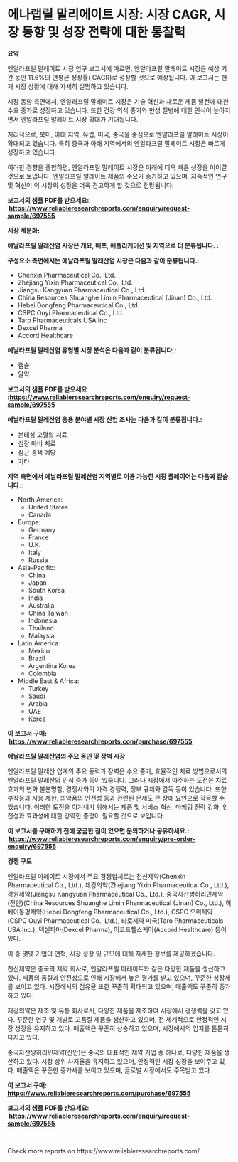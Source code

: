 <p><h1>에나랩릴 말리에이트 시장: 시장 CAGR, 시장 동향 및 성장 전략에 대한 통찰력</h1></p><p><strong>요약</strong></p>
<p><p>엔알라프릴 말레이트 시장 연구 보고서에 따르면, 엔알라프릴 말레이트 시장은 예상 기간 동안 11.6%의 연평균 성장률( CAGR)로 성장할 것으로 예상됩니다. 이 보고서는 현재 시장 상황에 대해 자세히 설명하고 있습니다.</p><p>시장 동향 측면에서, 엔알라프릴 말레이트 시장은 기술 혁신과 새로운 제품 발전에 대한 수요 증가로 성장하고 있습니다. 또한 건강 의식 증가와 만성 질병에 대한 인식이 높아지면서 엔알라프릴 말레이트 시장 확대가 기대됩니다.</p><p>지리적으로, 북미, 아태 지역, 유럽, 미국, 중국을 중심으로 엔알라프릴 말레이트 시장이 확대되고 있습니다. 특히 중국과 아태 지역에서의 엔알라프릴 말레이트 시장은 빠르게 성장하고 있습니다.</p><p>이러한 경향을 종합하면, 엔알라프릴 말레이트 시장은 미래에 더욱 빠른 성장을 이어갈 것으로 보입니다. 엔알라프릴 말레이트 제품의 수요가 증가하고 있으며, 지속적인 연구 및 혁신이 이 시장의 성장을 더욱 견고하게 할 것으로 전망됩니다.</p></p>
<p><strong>보고서의 샘플 PDF를 받으세요: &nbsp;<a href="https://www.reliableresearchreports.com/enquiry/request-sample/697555">https://www.reliableresearchreports.com/enquiry/request-sample/697555</a></strong></p>
<p><strong>시장 세분화:</strong></p>
<p><strong> 에날라프릴 말레산염 시장은 개요, 배포, 애플리케이션 및 지역으로 더 분류됩니다. :</strong></p>
<p><strong>구성요소 측면에서는 에날라프릴 말레산염 시장은 다음과 같이 분류됩니다.:</strong></p>
<p><ul><li>Chenxin Pharmaceutical Co., Ltd.</li><li>Zhejiang Yixin Pharmaceutical Co., Ltd.</li><li>Jiangsu Kangyuan Pharmaceutical Co., Ltd.</li><li>China Resources Shuanghe Limin Pharmaceutical (Jinan) Co., Ltd.</li><li>Hebei Dongfeng Pharmaceutical Co., Ltd.</li><li>CSPC Ouyi Pharmaceutical Co., Ltd.</li><li>Taro Pharmaceuticals USA Inc</li><li>Dexcel Pharma</li><li>Accord Healthcare</li></ul></p>
<p><strong> 에날라프릴 말레산염 유형별 시장 분석은 다음과 같이 분류됩니다.:</strong></p>
<p><ul><li>캡슐</li><li>알약</li></ul></p>
<p><strong>보고서의 샘플 PDF를 받으세요 :<a href="https://www.reliableresearchreports.com/enquiry/request-sample/697555">https://www.reliableresearchreports.com/enquiry/request-sample/697555</a></strong></p>
<p><strong> 에날라프릴 말레산염 응용 분야별 시장 산업 조사는 다음과 같이 분류됩니다.:</strong></p>
<p><ul><li>본태성 고혈압 치료</li><li>심장 마비 치료</li><li>심근 경색 예방</li><li>기타</li></ul></p>
<p><strong>지역 측면에서 에날라프릴 말레산염 지역별로 이용 가능한 시장 플레이어는 다음과 같습니다.:</strong></p>
<p><ul>
    <li>
        North America:
        <ul>
            <li>United States</li>
            <li>Canada</li>
        </ul>
    </li>
    <li>
        Europe:
        <ul>
            <li>Germany</li>
            <li>France</li>
            <li>U.K.</li>
            <li>Italy</li>
            <li>Russia</li>
        </ul>
    </li>
    <li>
        Asia-Pacific:
        <ul>
            <li>China</li>
            <li>Japan</li>
            <li>South Korea</li>
            <li>India</li>
            <li>Australia</li>
            <li>China Taiwan</li>
            <li>Indonesia</li>
            <li>Thailand</li>
            <li>Malaysia</li>
        </ul>
    </li>
    <li>
        Latin America:
        <ul>
            <li>Mexico</li>
            <li>Brazil</li>
            <li>Argentina Korea</li>
            <li>Colombia</li>
        </ul>
    </li>
    <li>
        Middle East & Africa:
        <ul>
            <li>Turkey</li>
            <li>Saudi</li>
            <li>Arabia</li>
            <li>UAE</li>
            <li>Korea</li>
        </ul>
    </li>
    </ul></p>
<p><strong>이 보고서 구매: &nbsp;<a href="https://www.reliableresearchreports.com/purchase/697555">https://www.reliableresearchreports.com/purchase/697555</a></strong></p>
<p><strong>에날라프릴 말레산염의 주요 동인 및 장벽 시장</strong></p>
<p><p>엔알라프릴 말레산 업계의 주요 동력과 장벽은 수요 증가, 효율적인 치료 방법으로서의 엔알라프릴 말레산의 인식 증가 등이 있습니다. 그러나 시장에서 마주하는 도전은 치료 효과의 변화 불분명함, 경쟁사와의 가격 경쟁력, 정부 규제와 감독 등이 있습니다. 또한 부작용과 사용 제한, 의약품의 안전성 등과 관련된 문제도 큰 장애 요인으로 작용할 수 있습니다. 이러한 도전을 이겨내기 위해서는 제품 및 서비스 혁신, 마케팅 전략 강화, 안전성과 효과성에 대한 강력한 증명이 필요할 것으로 보입니다.</p></p>
<p><strong>이 보고서를 구매하기 전에 궁금한 점이 있으면 문의하거나 공유하세요.: &nbsp;<a href="https://www.reliableresearchreports.com/enquiry/pre-order-enquiry/697555">https://www.reliableresearchreports.com/enquiry/pre-order-enquiry/697555</a></strong></p>
<p><strong>경쟁 구도</strong></p>
<p><p>엔알라프릴 마레이트 시장에서 주요 경쟁업체로는 천신제약(Chenxin Pharmaceutical Co., Ltd.), 제강의약(Zhejiang Yixin Pharmaceutical Co., Ltd.), 강원제약(Jiangsu Kangyuan Pharmaceutical Co., Ltd.), 중국자산쌍허리민제약(진안)(China Resources Shuanghe Limin Pharmaceutical (Jinan) Co., Ltd.), 허베이동펑제약(Hebei Dongfeng Pharmaceutical Co., Ltd.), CSPC 오위제약(CSPC Ouyi Pharmaceutical Co., Ltd.), 타로제약 미국(Taro Pharmaceuticals USA Inc.), 덱셀파마(Dexcel Pharma), 어코드헬스케어(Accord Healthcare) 등이 있다.</p><p>이 중 몇몇 기업의 연혁, 시장 성장 및 규모에 대해 자세한 정보를 제공하겠습니다.</p><p>천신제약은 중국의 제약 회사로, 엔알라프릴 마레이트와 같은 다양한 제품을 생산하고 있다. 제품의 품질과 안전성으로 인해 시장에서 높은 평가를 받고 있으며, 꾸준한 성장세를 보이고 있다. 시장에서의 점유율 또한 꾸준히 확대되고 있으며, 매출액도 꾸준히 증가하고 있다.</p><p>제강의약은 제조 및 유통 회사로서, 다양한 제품을 제조하여 시장에서 경쟁력을 갖고 있다. 꾸준한 연구 및 개발로 고품질 제품을 생산하고 있으며, 전 세계적으로 안정적인 시장 성장을 유지하고 있다. 매출액은 꾸준히 상승하고 있으며, 시장에서의 입지를 튼튼히 다지고 있다.</p><p>중국자산쌍허리민제약(진안)은 중국의 대표적인 제약 기업 중 하나로, 다양한 제품을 생산하고 있다. 시장 상위 차지율을 유지하고 있으며, 안정적인 시장 성장을 보여주고 있다. 매출액은 꾸준한 증가세를 보이고 있으며, 글로벌 시장에서도 주목받고 있다.</p></p>
<p><strong>이 보고서 구매: &nbsp; <a href="https://www.reliableresearchreports.com/purchase/697555">https://www.reliableresearchreports.com/purchase/697555</a></strong></p>
<p><strong>보고서의 샘플 PDF를 받으세요: &nbsp;<a href="https://www.reliableresearchreports.com/enquiry/request-sample/697555">https://www.reliableresearchreports.com/enquiry/request-sample/697555</a></strong><strong></strong></p>
<p>&nbsp;</p>
<p>Check more reports on https://www.reliableresearchreports.com/</p>
